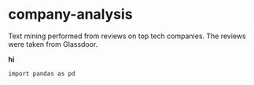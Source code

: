 # company-analysis
Text mining performed from reviews on top tech companies. The reviews were taken from Glassdoor.

**hi**

```
import pandas as pd

```
